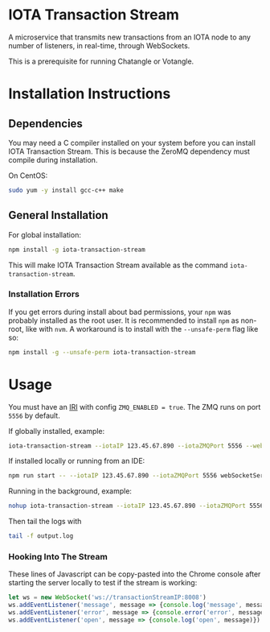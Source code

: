 # IOTA Transaction Stream
A microservice that transmits new transactions from an IOTA node to any number of listeners, in real-time, through WebSockets.

This is a prerequisite for running Chatangle or Votangle.

# Installation Instructions

## Dependencies
You may need a C compiler installed on your system before you can install IOTA Transaction Stream. This is because the ZeroMQ dependency must compile during installation.

On CentOS:

```bash
sudo yum -y install gcc-c++ make
```

## General Installation
For global installation:

```bash
npm install -g iota-transaction-stream
```

This will make IOTA Transaction Stream available as the command `iota-transaction-stream`.

### Installation Errors
If you get errors during install about bad permissions, your `npm` was probably installed as the root user. It is recommended to install `npm` as non-root, like with `nvm`. A workaround is to install with the `--unsafe-perm` flag like so:

```bash
npm install -g --unsafe-perm iota-transaction-stream
```

# Usage
You must have an [IRI](https://github.com/iotaledger/iri) with config `ZMQ_ENABLED = true`. The ZMQ runs on port `5556` by default.

If globally installed, example:

```bash
iota-transaction-stream --iotaIP 123.45.67.890 --iotaZMQPort 5556 --webSocketServerPort 8008
```

If  installed locally or running from an IDE:

```bash
npm run start -- --iotaIP 123.45.67.890 --iotaZMQPort 5556 webSocketServerPort 8008
```

Running in the background, example: 

```bash
nohup iota-transaction-stream --iotaIP 123.45.67.890 --iotaZMQPort 5556 --webSocketServerPort 8008 >> output.log &
```

Then tail the logs with 

```bash
tail -f output.log
```

### Hooking Into The Stream

These lines of Javascript can be copy-pasted into the Chrome console after starting the server locally to test if the stream is working:

```Javascript
let ws = new WebSocket('ws://transactionStreamIP:8008')
ws.addEventListener('message', message => {console.log('message', message)})
ws.addEventListener('error', message => {console.error('error', message)})
ws.addEventListener('open', message => {console.log('open', message)})
```